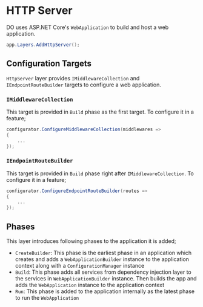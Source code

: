 # HTTP Server

DO uses ASP.NET Core's `WebApplication` to build and host a web application.

```csharp
app.Layers.AddHttpServer();
```

## Configuration Targets

`HttpServer` layer provides `IMiddlewareCollection` and `IEndpointRouteBuilder`
targets to configure a web application.

### `IMiddlewareCollection`

This target is provided in `Build` phase as the first target. To configure it in
a feature;

```csharp
configurator.ConfigureMiddlewareCollection(middlewares =>
{
    ...
});
```

### `IEndpointRouteBuilder`

This target is provided in `Build` phase right after `IMiddlewareCollection`. To
configure it in a feature;

```csharp
configurator.ConfigureEndpointRouteBuilder(routes =>
{
    ...
});
```

## Phases

This layer introduces following phases to the application it is added;

- `CreateBuilder`: This phase is the earliest phase in an application which
  creates and adds a `WebApplicationBuilder` instance to the application context
  along with a `ConfigurationManager` instance
- `Build`: This phase adds all services from dependency injection layer to the
  services in `WebApplicationBuilder` instance. Then builds the app and adds
  the `WebApplication` instance to the application context
- `Run`: This phase is added to the application internally as the latest phase
  to run the `WebApplication`
